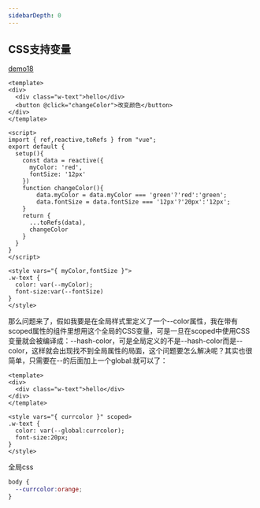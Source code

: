 ```yaml
---
sidebarDepth: 0
---
```


## CSS支持变量

[demo18](###)
```vue
<template>
<div>
  <div class="w-text">hello</div>
  <button @click="changeColor">改变颜色</button>
</div>
</template>

<script>
import { ref,reactive,toRefs } from "vue";
export default {
  setup(){
    const data = reactive({
      myColor: 'red',
      fontSize: '12px'
    })
    function changeColor(){
        data.myColor = data.myColor === 'green'?'red':'green';
        data.fontSize = data.fontSize === '12px'?'20px':'12px';
    }
    return {
      ...toRefs(data),
      changeColor
    }
  }
}
</script>

<style vars="{ myColor,fontSize }">
.w-text {
  color: var(--myColor);
  font-size:var(--fontSize)
}
</style>
```


那么问题来了，假如我要是在全局样式里定义了一个--color属性，我在带有scoped属性的组件里想用这个全局的CSS变量，可是一旦在scoped中使用CSS变量就会被编译成：--hash-color，可是全局定义的不是--hash-color而是--color，这样就会出现找不到全局属性的局面，这个问题要怎么解决呢？其实也很简单，只需要在--的后面加上一个global:就可以了：

```vue
<template>
<div>
  <div class="w-text">hello</div>
</div>
</template>

<style vars="{ currcolor }" scoped>
.w-text {
  color: var(--global:currcolor);
  font-size:20px;
}
</style>
```

全局css

```css
body {
  --currcolor:orange;
}
```